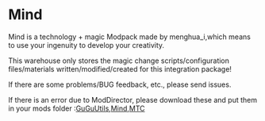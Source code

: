 # Mind

Mind is a technology + magic Modpack made by menghua_i,which means to use your ingenuity to develop your creativity.

This warehouse only stores the magic change scripts/configuration files/materials written/modified/created for this integration package!

If there are some problems/BUG feedback, etc., please send issues. 

If there is an error due to ModDirector, please download these and put them in your mods folder :[GuGuUtils](https://github.com/ParaParty/gugu-utils/releases/tag/0.6.3 "GuGuUtils"),[Mind](https://github.com/FairySteve/Mind/releases/tag/Mind-v0.2.0),[MTC](https://github.com/lyuxc-unknow/More-Top-suggest/releases/tag/0.0.10)